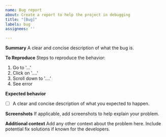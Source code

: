 ```yaml
---
name: Bug report
about: Create a report to help the project in debugging
title: "[Bug]"
labels: bug
assignees: ''

---
```


**Summary**
A clear and concise description of what the bug is.

**To Reproduce**
Steps to reproduce the behavior:
1. Go to '...'
2. Click on '....'
3. Scroll down to '....'
4. See error

**Expected behavior**
 - [ ] A clear and concise description of what you expected to happen.

**Screenshots**
If applicable, add screenshots to help explain your problem.

**Additional context**
Add any other context about the problem here. Include potential fix solutions if known for the developers.

